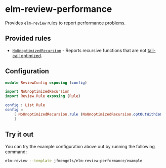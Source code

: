 # elm-review-performance

Provides [`elm-review`](https://package.elm-lang.org/packages/jfmengels/elm-review/latest/) rules to report performance problems.


## Provided rules

- [`NoUnoptimizedRecursion`](https://package.elm-lang.org/packages/jfmengels/elm-review-performance/1.0.1/NoUnoptimizedRecursion) - Reports recursive functions that are not [tail-call optimized](https://functional-programming-in-elm.netlify.app/recursion/tail-call-elimination.html).


## Configuration

```elm
module ReviewConfig exposing (config)

import NoUnoptimizedRecursion
import Review.Rule exposing (Rule)

config : List Rule
config =
    [ NoUnoptimizedRecursion.rule (NoUnoptimizedRecursion.optOutWithComment "IGNORE TCO")
    ]
```


## Try it out

You can try the example configuration above out by running the following command:

```bash
elm-review --template jfmengels/elm-review-performance/example
```
